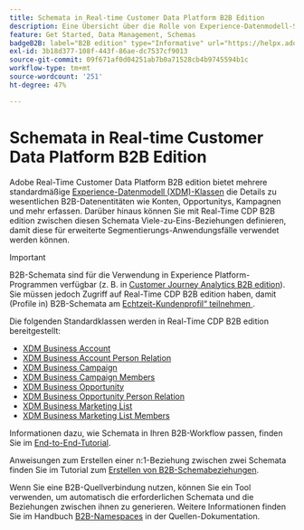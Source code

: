 ```yaml
---
title: Schemata in Real-time Customer Data Platform B2B Edition
description: Eine Übersicht über die Rolle von Experience-Datenmodell-Schemas (XDM) in Adobe Real-Time Customer Data Platform B2B edition.
feature: Get Started, Data Management, Schemas
badgeB2B: label="B2B edition" type="Informative" url="https://helpx.adobe.com/legal/product-descriptions/real-time-customer-data-platform-b2b-edition-prime-and-ultimate-packages.html newtab=true"
exl-id: 3b18d377-108f-443f-86ae-dc7537cf9013
source-git-commit: 09f671af0d04251ab7b0a71528cb4b9745594b1c
workflow-type: tm+mt
source-wordcount: '251'
ht-degree: 47%

---
```


# Schemata in Real-time Customer Data Platform B2B Edition

Adobe Real-Time Customer Data Platform B2B edition bietet mehrere standardmäßige [Experience-Datenmodell (XDM)-Klassen](../../xdm/schema/composition.md#class) die Details zu wesentlichen B2B-Datenentitäten wie Konten, Opportunitys, Kampagnen und mehr erfassen. Darüber hinaus können Sie mit Real-Time CDP B2B edition zwischen diesen Schemata Viele-zu-Eins-Beziehungen definieren, damit diese für erweiterte Segmentierungs-Anwendungsfälle verwendet werden können.

>[!IMPORTANT]
>
>B2B-Schemata sind für die Verwendung in Experience Platform-Programmen verfügbar (z. B. in [Customer Journey Analytics B2B edition](https://experienceleague.adobe.com/en/docs/analytics-platform/using/cja-overview/cja-b2b/cja-b2b-edition)). <br/>Sie müssen jedoch Zugriff auf Real-Time CDP B2B edition haben, damit (Profile in) B2B-Schemata am [Echtzeit-Kundenprofil“ teilnehmen ](../../profile/home.md).

Die folgenden Standardklassen werden in Real-Time CDP B2B edition bereitgestellt:

* [XDM Business Account](../../xdm/classes/b2b/business-account.md)
* [XDM Business Account Person Relation](../../xdm/classes/b2b/business-account-person-relation.md)
* [XDM Business Campaign](../../xdm/classes/b2b/business-campaign.md)
* [XDM Business Campaign Members](../../xdm/classes/b2b/business-campaign-members.md)
* [XDM Business Opportunity](../../xdm/classes/b2b/business-opportunity.md)
* [XDM Business Opportunity Person Relation](../../xdm/classes/b2b/business-opportunity-person-relation.md)
* [XDM Business Marketing List](../../xdm/classes/b2b/business-marketing-list.md)
* [XDM Business Marketing List Members](../../xdm/classes/b2b/business-marketing-list-members.md)

Informationen dazu, wie Schemata in Ihren B2B-Workflow passen, finden Sie im [End-to-End-Tutorial](../b2b-tutorial.md).

Anweisungen zum Erstellen einer n:1-Beziehung zwischen zwei Schemata finden Sie im Tutorial zum [Erstellen von B2B-Schemabeziehungen](../../xdm/tutorials/relationship-b2b.md).

Wenn Sie eine B2B-Quellverbindung nutzen, können Sie ein Tool verwenden, um automatisch die erforderlichen Schemata und die Beziehungen zwischen ihnen zu generieren. Weitere Informationen finden Sie im Handbuch [B2B-Namespaces](../../sources/connectors/adobe-applications/marketo/marketo-namespaces.md) in der Quellen-Dokumentation.
